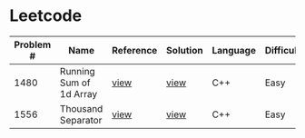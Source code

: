 # Leetcode

Problem # | Name | Reference | Solution | Language | Difficulty
--- | --- | --- | --- | --- | ---
1480 | Running Sum of 1d Array | [view](https://leetcode.com/problems/running-sum-of-1d-array/) | [view](./problems/solutions/1480-running-sum-of-1d-array/RunningSumOf1DArray.md) | C++ | Easy
1556 | Thousand Separator | [view](https://leetcode.com/problems/thousand-separator/) | [view](./problems/solutions/1556-thousand-separator/ThousandSeparator.md) | C++ | Easy
